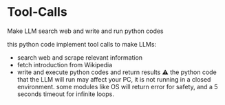 # Tool-Calls
Make LLM search web and write and run python codes

this python code implement tool calls to make LLMs:
* search web and scrape relevant information
* fetch introduction from Wikipedia
* write and execute python codes and return results
:warning: the python code that the LLM will run may affect your PC, it is not running in a closed environment. some modules like OS will return error for safety, and a 5 seconds timeout for infinite loops.
